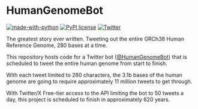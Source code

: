 # HumanGenomeBot

[![made-with-python](https://img.shields.io/badge/Made%20with-Python-1f425f.svg)](https://www.python.org/)
[![PyPI license](https://img.shields.io/pypi/l/ansicolortags.svg)](https://github.com/mwestt/human-genome-bot/blob/main/LICENSE) [![Twitter](https://badgen.net/badge/icon/twitter?icon=twitter&label)](https://twitter.com/HumanGenomeBot)

The greatest story ever written. Tweeting out the entire GRCh38 Human Reference Genome, 280 bases at a time.

This repository hosts code for a Twitter bot ([@HumanGenomeBot](https://twitter.com/HumanGenomeBot)) that is scheduled to tweet the entire human genome from start to finish.

With each tweet limited to 280 characters, the 3.1b bases of the human genome are going to require approximately 11 million tweets to get through. 

With Twitter/X Free-tier access to the API limiting the bot to 50 tweets a day, this project is scheduled to finish in approximately 620 years. 

